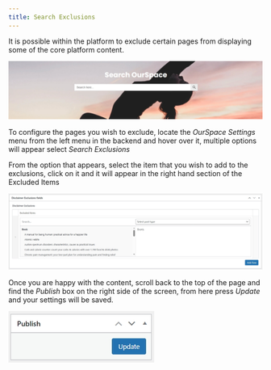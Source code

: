```yaml
---
title: Search Exclusions
---
```


It is possible within the platform to exclude certain pages from displaying some of the core platform content.

![alt text](../../../images/os-home-hero.jpeg)

To configure the pages you wish to exclude, locate the _OurSpace Settings_ menu from the left menu in the backend and hover over it, multiple options will appear select _Search Exclusions_

From the option that appears, select the item that you wish to add to the exclusions, click on it and it will appear in the right hand section of the Excluded Items

![alt text](../../../images/os-page-exclusions-relationship.jpeg)

Once you are happy with the content, scroll back to the top of the page and find the _Publish_ box on the right side of the screen, from here press _Update_ and your settings will be saved. 

![alt text](../../../images/os-disclaimer-banner-update.jpeg)